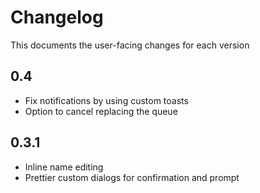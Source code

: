 # Changelog

This documents the user-facing changes for each version

## 0.4

- Fix notifications by using custom toasts
- Option to cancel replacing the queue

## 0.3.1

- Inline name editing
- Prettier custom dialogs for confirmation and prompt
